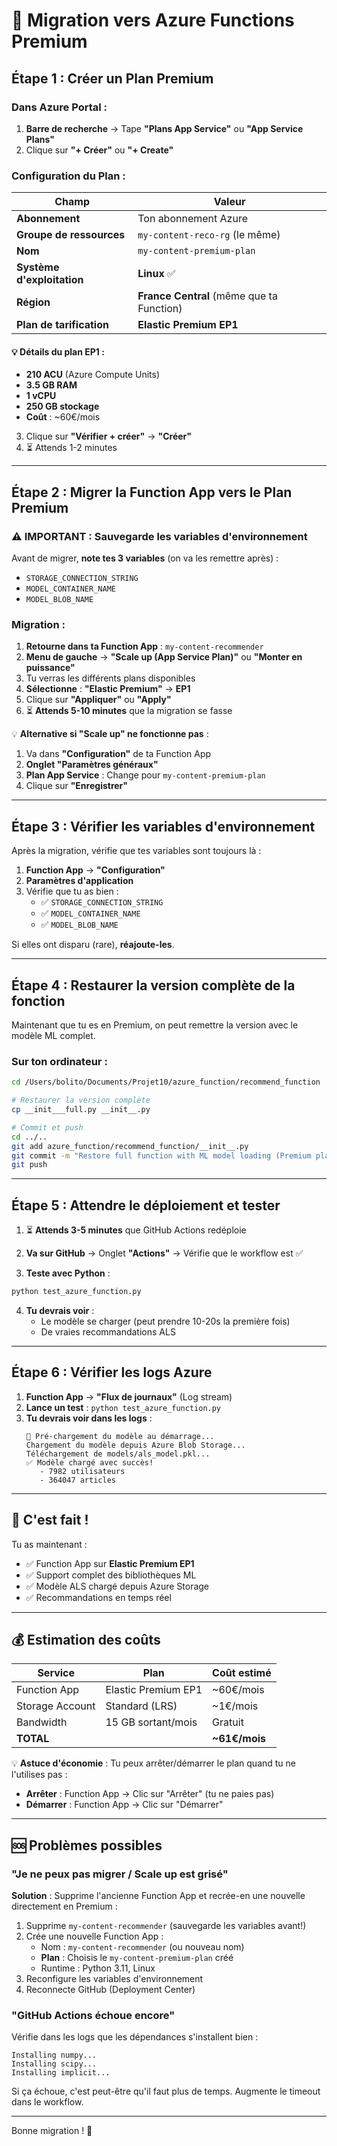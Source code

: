# 🚀 Migration vers Azure Functions Premium

## Étape 1 : Créer un Plan Premium

### Dans Azure Portal :

1. **Barre de recherche** → Tape **"Plans App Service"** ou **"App Service Plans"**
2. Clique sur **"+ Créer"** ou **"+ Create"**

### Configuration du Plan :

| Champ | Valeur |
|-------|--------|
| **Abonnement** | Ton abonnement Azure |
| **Groupe de ressources** | `my-content-reco-rg` (le même) |
| **Nom** | `my-content-premium-plan` |
| **Système d'exploitation** | **Linux** ✅ |
| **Région** | **France Central** (même que ta Function) |
| **Plan de tarification** | **Elastic Premium EP1** |

#### 💡 Détails du plan EP1 :
- **210 ACU** (Azure Compute Units)
- **3.5 GB RAM**
- **1 vCPU**
- **250 GB stockage**
- **Coût** : ~60€/mois

3. Clique sur **"Vérifier + créer"** → **"Créer"**
4. ⏳ Attends 1-2 minutes

---

## Étape 2 : Migrer la Function App vers le Plan Premium

### ⚠️ IMPORTANT : Sauvegarde les variables d'environnement

Avant de migrer, **note tes 3 variables** (on va les remettre après) :
- `STORAGE_CONNECTION_STRING`
- `MODEL_CONTAINER_NAME`
- `MODEL_BLOB_NAME`

### Migration :

1. **Retourne dans ta Function App** : `my-content-recommender`
2. **Menu de gauche** → **"Scale up (App Service Plan)"** ou **"Monter en puissance"**
3. Tu verras les différents plans disponibles
4. **Sélectionne** : **"Elastic Premium"** → **EP1**
5. Clique sur **"Appliquer"** ou **"Apply"**
6. ⏳ **Attends 5-10 minutes** que la migration se fasse

💡 **Alternative si "Scale up" ne fonctionne pas** :

1. Va dans **"Configuration"** de ta Function App
2. **Onglet "Paramètres généraux"**
3. **Plan App Service** : Change pour `my-content-premium-plan`
4. Clique sur **"Enregistrer"**

---

## Étape 3 : Vérifier les variables d'environnement

Après la migration, vérifie que tes variables sont toujours là :

1. **Function App** → **"Configuration"**
2. **Paramètres d'application**
3. Vérifie que tu as bien :
   - ✅ `STORAGE_CONNECTION_STRING`
   - ✅ `MODEL_CONTAINER_NAME`
   - ✅ `MODEL_BLOB_NAME`

Si elles ont disparu (rare), **réajoute-les**.

---

## Étape 4 : Restaurer la version complète de la fonction

Maintenant que tu es en Premium, on peut remettre la version avec le modèle ML complet.

### Sur ton ordinateur :

```bash
cd /Users/bolito/Documents/Projet10/azure_function/recommend_function

# Restaurer la version complète
cp __init___full.py __init__.py

# Commit et push
cd ../..
git add azure_function/recommend_function/__init__.py
git commit -m "Restore full function with ML model loading (Premium plan)"
git push
```

---

## Étape 5 : Attendre le déploiement et tester

1. ⏳ **Attends 3-5 minutes** que GitHub Actions redéploie
2. **Va sur GitHub** → Onglet **"Actions"** → Vérifie que le workflow est ✅

3. **Teste avec Python** :

```bash
python test_azure_function.py
```

4. **Tu devrais voir** :
   - Le modèle se charger (peut prendre 10-20s la première fois)
   - De vraies recommandations ALS

---

## Étape 6 : Vérifier les logs Azure

1. **Function App** → **"Flux de journaux"** (Log stream)
2. **Lance un test** : `python test_azure_function.py`
3. **Tu devrais voir dans les logs** :
   ```
   🚀 Pré-chargement du modèle au démarrage...
   Chargement du modèle depuis Azure Blob Storage...
   Téléchargement de models/als_model.pkl...
   ✅ Modèle chargé avec succès!
      - 7982 utilisateurs
      - 364047 articles
   ```

---

## 🎉 C'est fait !

Tu as maintenant :
- ✅ Function App sur **Elastic Premium EP1**
- ✅ Support complet des bibliothèques ML
- ✅ Modèle ALS chargé depuis Azure Storage
- ✅ Recommandations en temps réel

---

## 💰 Estimation des coûts

| Service | Plan | Coût estimé |
|---------|------|-------------|
| Function App | Elastic Premium EP1 | ~60€/mois |
| Storage Account | Standard (LRS) | ~1€/mois |
| Bandwidth | 15 GB sortant/mois | Gratuit |
| **TOTAL** | | **~61€/mois** |

💡 **Astuce d'économie** : Tu peux arrêter/démarrer le plan quand tu ne l'utilises pas :
- **Arrêter** : Function App → Clic sur "Arrêter" (tu ne paies pas)
- **Démarrer** : Function App → Clic sur "Démarrer"

---

## 🆘 Problèmes possibles

### "Je ne peux pas migrer / Scale up est grisé"

**Solution** : Supprime l'ancienne Function App et recrée-en une nouvelle directement en Premium :

1. Supprime `my-content-recommender` (sauvegarde les variables avant!)
2. Crée une nouvelle Function App :
   - Nom : `my-content-recommender` (ou nouveau nom)
   - **Plan** : Choisis le `my-content-premium-plan` créé
   - Runtime : Python 3.11, Linux
3. Reconfigure les variables d'environnement
4. Reconnecte GitHub (Deployment Center)

### "GitHub Actions échoue encore"

Vérifie dans les logs que les dépendances s'installent bien :
```
Installing numpy...
Installing scipy...
Installing implicit...
```

Si ça échoue, c'est peut-être qu'il faut plus de temps. Augmente le timeout dans le workflow.

---

Bonne migration ! 🚀
